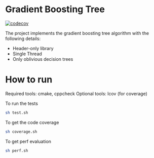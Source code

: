 # Gradient Boosting Tree

[![codecov](https://codecov.io/gh/tpoppo/gradient-boosting-tree/branch/main/graph/badge.svg?token=HKJRZ7JHN5)](https://codecov.io/gh/tpoppo/gradient-boosting-tree)

The project implements the gradient boosting tree algorithm with the following details:

- Header-only library
- Single Thread
- Only oblivious decision trees

# How to run

Required tools: cmake, cppcheck
Optional tools: lcov (for coverage)

To run the tests

```bash
sh test.sh
```

To get the code coverage

```bash
sh coverage.sh
```

To get perf evaluation

```bash
sh perf.sh
```
